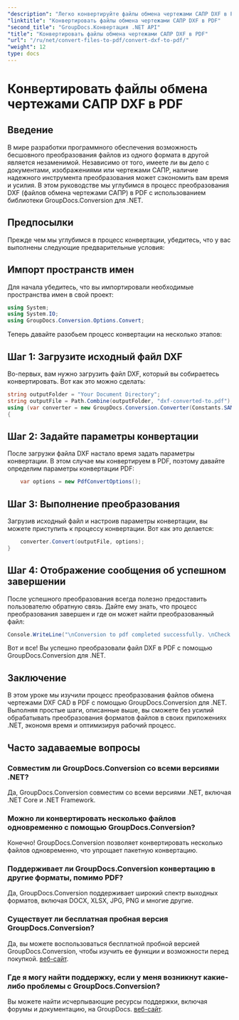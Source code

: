 ```yaml
---
"description": "Легко конвертируйте файлы обмена чертежами САПР DXF в PDF с помощью GroupDocs.Conversion для .NET."
"linktitle": "Конвертировать файлы обмена чертежами САПР DXF в PDF"
"second_title": "GroupDocs.Конвертация .NET API"
"title": "Конвертировать файлы обмена чертежами САПР DXF в PDF"
"url": "/ru/net/convert-files-to-pdf/convert-dxf-to-pdf/"
"weight": 12
type: docs
---
```

# Конвертировать файлы обмена чертежами САПР DXF в PDF

## Введение
В мире разработки программного обеспечения возможность бесшовного преобразования файлов из одного формата в другой является незаменимой. Независимо от того, имеете ли вы дело с документами, изображениями или чертежами САПР, наличие надежного инструмента преобразования может сэкономить вам время и усилия. В этом руководстве мы углубимся в процесс преобразования DXF (файлов обмена чертежами САПР) в PDF с использованием библиотеки GroupDocs.Conversion для .NET.
## Предпосылки
Прежде чем мы углубимся в процесс конвертации, убедитесь, что у вас выполнены следующие предварительные условия:

## Импорт пространств имен
Для начала убедитесь, что вы импортировали необходимые пространства имен в свой проект:
```csharp
using System;
using System.IO;
using GroupDocs.Conversion.Options.Convert;
```
Теперь давайте разобьем процесс конвертации на несколько этапов:
## Шаг 1: Загрузите исходный файл DXF
Во-первых, вам нужно загрузить файл DXF, который вы собираетесь конвертировать. Вот как это можно сделать:
```csharp
string outputFolder = "Your Document Directory";
string outputFile = Path.Combine(outputFolder, "dxf-converted-to.pdf");
using (var converter = new GroupDocs.Conversion.Converter(Constants.SAMPLE_DXF))
{
```
## Шаг 2: Задайте параметры конвертации
После загрузки файла DXF настало время задать параметры конвертации. В этом случае мы конвертируем в PDF, поэтому давайте определим параметры конвертации PDF:
```csharp
	var options = new PdfConvertOptions();
```
## Шаг 3: Выполнение преобразования
Загрузив исходный файл и настроив параметры конвертации, вы можете приступить к процессу конвертации. Вот как это делается:
```csharp
	converter.Convert(outputFile, options);
}
```
## Шаг 4: Отображение сообщения об успешном завершении
После успешного преобразования всегда полезно предоставить пользователю обратную связь. Дайте ему знать, что процесс преобразования завершен и где он может найти преобразованный файл:
```csharp
Console.WriteLine("\nConversion to pdf completed successfully. \nCheck output in {0}", outputFolder);
```
Вот и все! Вы успешно преобразовали файл DXF в PDF с помощью GroupDocs.Conversion для .NET.

## Заключение
В этом уроке мы изучили процесс преобразования файлов обмена чертежами DXF CAD в PDF с помощью GroupDocs.Conversion для .NET. Выполняя простые шаги, описанные выше, вы сможете без усилий обрабатывать преобразования форматов файлов в своих приложениях .NET, экономя время и оптимизируя рабочий процесс.
## Часто задаваемые вопросы
### Совместим ли GroupDocs.Conversion со всеми версиями .NET?
Да, GroupDocs.Conversion совместим со всеми версиями .NET, включая .NET Core и .NET Framework.
### Можно ли конвертировать несколько файлов одновременно с помощью GroupDocs.Conversion?
Конечно! GroupDocs.Conversion позволяет конвертировать несколько файлов одновременно, что упрощает пакетную конвертацию.
### Поддерживает ли GroupDocs.Conversion конвертацию в другие форматы, помимо PDF?
Да, GroupDocs.Conversion поддерживает широкий спектр выходных форматов, включая DOCX, XLSX, JPG, PNG и многие другие.
### Существует ли бесплатная пробная версия GroupDocs.Conversion?
Да, вы можете воспользоваться бесплатной пробной версией GroupDocs.Conversion, чтобы изучить ее функции и возможности перед покупкой. [веб-сайт](https://releases.groupdocs.com/).
### Где я могу найти поддержку, если у меня возникнут какие-либо проблемы с GroupDocs.Conversion?
Вы можете найти исчерпывающие ресурсы поддержки, включая форумы и документацию, на GroupDocs. [веб-сайт](https://forum.groupdocs.com/c/conversion/11).